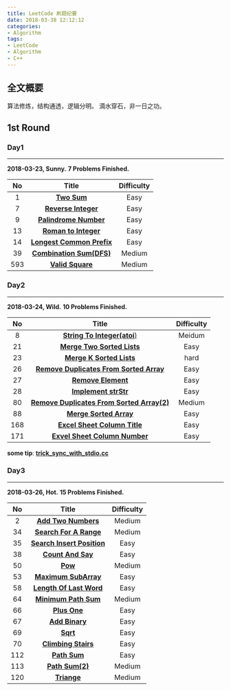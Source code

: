 ```yaml
---
title: LeetCode 刷题纪要
date: 2018-03-38 12:12:12
categories:
- Algorithm
tags:
- LeetCode
- Algorithm
- C++
---
```


## 全文概要
算法修炼，结构通透，逻辑分明。
滴水穿石，非一日之功。
<!--more-->

## 1st Round

### Day1
---
**2018-03-23, Sunny.**
**7 Problems Finished.**

|No|Title|Difficulty|
|:--:|:----:|:----------:|
|1|[**Two Sum**](https://github.com/sundongxu/LeetCode/blob/master/Difficulty/Easy/1-TwoSum.cc)|Easy|
|7|[**Reverse Integer**](https://github.com/sundongxu/LeetCode/blob/master/Difficulty/Easy/7-ReverseInteger.cc)|Easy|
|9|[**Palindrome Number**](https://github.com/sundongxu/LeetCode/blob/master/Difficulty/Easy/9-PalindromeNumber.cc)|Easy|
|13|[**Roman to Integer**](https://github.com/sundongxu/LeetCode/blob/master/Difficulty/Easy/13-RomanToInteger.cc)|Easy|
|14|[**Longest Common Prefix**](https://github.com/sundongxu/LeetCode/blob/master/Difficulty/Easy/14-LongestCommonPrefix.cc)|Easy|
|39|[**Combination Sum(DFS)**](https://github.com/sundongxu/LeetCode/blob/master/Difficulty/Medium/39-CombinationSum.cc)|Medium|
|593|[**Valid Square**](https://github.com/sundongxu/LeetCode/blob/master/Difficulty/Medium/593-ValidSquare.cc)|Medium|

### Day2
---
**2018-03-24, Wild.**
**10 Problems Finished.**

|No|Title|Difficulty|
|:--:|:----:|:----------:|
|8|[**String To Integer(atoi**)](https://github.com/sundongxu/LeetCode/blob/master/Difficulty/Medium/8-StringToIntegerAToI.cc)|Meidum|
|21|[**Merge Two Sorted Lists**](https://github.com/sundongxu/LeetCode/blob/master/Difficulty/Easy/21-MergeTwoSortedLists.cc)|Easy|
|23|[**Merge K Sorted Lists**](https://github.com/sundongxu/LeetCode/blob/master/Difficulty/Hard/23-MergeKSortedLists.cc)|hard|
|26|[**Remove Duplicates From Sorted Array**](https://github.com/sundongxu/LeetCode/blob/master/Difficulty/Easy/26-RemoveDuplicatesFromSortedArray.cc)|Easy|
|27|[**Remove Element**](https://github.com/sundongxu/LeetCode/blob/master/Difficulty/Easy/27-RemoveElement.cc)|Easy|
|28|[**Implement strStr**](https://github.com/sundongxu/LeetCode/blob/master/Difficulty/Easy/28-ImplementStrstr.cc)|Easy|
|80|[**Remove Duplicates From Sorted Array(2)**](https://github.com/sundongxu/LeetCode/blob/master/Difficulty/Medium/80-RemoveDuplicatesFromSortedArray2.cc)|Medium|
|88|[**Merge Sorted Array**](https://github.com/sundongxu/LeetCode/blob/master/Difficulty/Easy/88-MergeSortedArray.cc)|Easy|
|168|[**Excel Sheet Column Title**](https://github.com/sundongxu/LeetCode/blob/master/Difficulty/Easy/168-ExcelSheetColumnTitle.cc)|Easy|
|171|[**Exvel Sheet Column Number**](https://github.com/sundongxu/LeetCode/blob/master/Difficulty/Easy/171-ExcelSheetColumnNumber.cc)|Easy|

**some tip**: [**trick_sync_with_stdio.cc**](https://github.com/sundongxu/LeetCode/blob/master/Difficulty/trick_sync_with_stdio.cc)

### Day3
---
**2018-03-26, Hot.**
**15 Problems Finished.**

|No|Title|Difficulty|
|:--:|:----:|:----------:|
|2|[**Add Two Numbers**](https://github.com/sundongxu/LeetCode/blob/master/Difficulty/Medium/2-AddTwoNumbers.cc)|Medium|
|34|[**Search For A Range**](https://github.com/sundongxu/LeetCode/blob/master/Difficulty/Medium/34-SearchForARange.cc)|Medium|
|35|[**Search Insert Position**](https://github.com/sundongxu/LeetCode/blob/master/Difficulty/Easy/35-SearchInsertPosition.cc)|Easy|
|38|[**Count And Say**](https://github.com/sundongxu/LeetCode/blob/master/Difficulty/Easy/38-CountAndSay.cc)|Easy|
|50|[**Pow**](https://github.com/sundongxu/LeetCode/blob/master/Difficulty/Medium/50-Pow.cc)|Medium|
|53|[**Maximum SubArray**](https://github.com/sundongxu/LeetCode/blob/master/Difficulty/Easy/53-MaximumSubArray.cc)| Easy|
|58|[**Length Of Last Word**](https://github.com/sundongxu/LeetCode/blob/master/Difficulty/Easy/58-LengthOfLastWord.cc)|Easy|
|64|[**Minimum Path Sum**](https://github.com/sundongxu/LeetCode/blob/master/Difficulty/Medium/64-MinimumPathSum.cc)|Medium|
|66|[**Plus One**](https://github.com/sundongxu/LeetCode/blob/master/Difficulty/Easy/66-PlusOne.cc)|Easy|
|67|[**Add Binary**](https://github.com/sundongxu/LeetCode/blob/master/Difficulty/Easy/67-AddBinary.cc)|Easy|
|69|[**Sqrt**](https://github.com/sundongxu/LeetCode/blob/master/Difficulty/Easy/69-Sqrt.cc)|Easy|
|70|[**Climbing Stairs**](https://github.com/sundongxu/LeetCode/blob/master/Difficulty/Easy/70-ClimbingStairs.cc)|Easy|
|112|[**Path Sum**](https://github.com/sundongxu/LeetCode/blob/master/Difficulty/Easy/112-PathSum.cc)|Easy|
|113|[**Path Sum(2)**](https://github.com/sundongxu/LeetCode/blob/master/Difficulty/Medium/113-PathSum2.cc)|Medium|
|120|[**Triange**](https://github.com/sundongxu/LeetCode/blob/master/Difficulty/Medium/120-Triangle.cc)|Medium|
